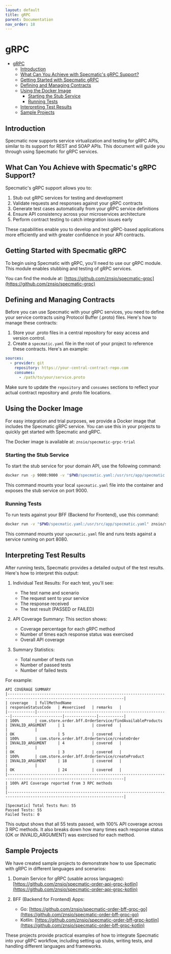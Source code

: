 ```yaml
---
layout: default
title: gRPC
parent: Documentation
nav_order: 18
---
```


# gRPC

- [gRPC](#grpc)
  - [Introduction](#introduction)
  - [What Can You Achieve with Specmatic's gRPC Support?](#what-can-you-achieve-with-specmatics-grpc-support)
  - [Getting Started with Specmatic gRPC](#getting-started-with-specmatic-grpc)
  - [Defining and Managing Contracts](#defining-and-managing-contracts)
  - [Using the Docker Image](#using-the-docker-image)
    - [Starting the Stub Service](#starting-the-stub-service)
    - [Running Tests](#running-tests)
  - [Interpreting Test Results](#interpreting-test-results)
  - [Sample Projects](#sample-projects)
  

## Introduction

Specmatic now supports service virtualization and testing for gRPC APIs, similar to its support for REST and SOAP APIs. This document will guide you through using Specmatic for gRPC services.

## What Can You Achieve with Specmatic's gRPC Support?

Specmatic's gRPC support allows you to:

1. Stub out gRPC services for testing and development
2. Validate requests and responses against your gRPC contracts
3. Generate test cases automatically from your gRPC service definitions
4. Ensure API consistency across your microservices architecture
5. Perform contract testing to catch integration issues early

These capabilities enable you to develop and test gRPC-based applications more efficiently and with greater confidence in your API contracts.

## Getting Started with Specmatic gRPC

To begin using Specmatic with gRPC, you'll need to use our gRPC module. This module enables stubbing and testing of gRPC services.

You can find the module at: [https://github.com/znsio/specmatic-grpc](https://github.com/znsio/specmatic-grpc)

## Defining and Managing Contracts

Before you can use Specmatic with your gRPC services, you need to define your service contracts using Protocol Buffer (.proto) files. Here's how to manage these contracts:

1. Store your .proto files in a central repository for easy access and version control.
2. Create a `specmatic.yaml` file in the root of your project to reference these contracts. Here's an example:

```yaml
sources:
  - provider: git
    repository: https://your-central-contract-repo.com
    consumes:
      - /path/to/your/service.proto
```

Make sure to update the `repository` and `consumes` sections to reflect your actual contract repository and .proto file locations.

## Using the Docker Image

For easy integration and trial purposes, we provide a Docker image that includes the Specmatic gRPC service. You can use this in your projects to quickly get started with Specmatic and gRPC.

The Docker image is available at: `znsio/specmatic-grpc-trial`

### Starting the Stub Service

To start the stub service for your domain API, use the following command:

```bash
docker run -p 9000:9000 -v "$PWD/specmatic.yaml:/usr/src/app/specmatic.yaml" znsio/specmatic-grpc-trial stub
```

This command mounts your local `specmatic.yaml` file into the container and exposes the stub service on port 9000.

### Running Tests

To run tests against your BFF (Backend for Frontend), use this command:

```bash
docker run -v "$PWD/specmatic.yaml:/usr/src/app/specmatic.yaml" znsio/specmatic-grpc-trial test --port=8080
```

This command mounts your `specmatic.yaml` file and runs tests against a service running on port 8080.

## Interpreting Test Results

After running tests, Specmatic provides a detailed output of the test results. Here's how to interpret this output:

1. Individual Test Results: For each test, you'll see:
   - The test name and scenario
   - The request sent to your service
   - The response received
   - The test result (PASSED or FAILED)

2. API Coverage Summary: This section shows:
   - Coverage percentage for each gRPC method
   - Number of times each response status was exercised
   - Overall API coverage

3. Summary Statistics:
   - Total number of tests run
   - Number of passed tests
   - Number of failed tests

For example:

```
API COVERAGE SUMMARY
|-------------------------------------------------------------------------------------------------------------------------|
| coverage   | fullMethodName                                           | responseStatusCode   | #exercised   | remarks   |
|------------|----------------------------------------------------------|----------------------|--------------|-----------|
| 100%       | com.store.order.bff.OrderService/findAvailableProducts   | INVALID_ARGUMENT     | 1            | covered   |
|            |                                                          | OK                   | 5            | covered   |
| 100%       | com.store.order.bff.OrderService/createOrder             | INVALID_ARGUMENT     | 4            | covered   |
|            |                                                          | OK                   | 3            | covered   |
| 100%       | com.store.order.bff.OrderService/createProduct           | INVALID_ARGUMENT     | 18           | covered   |
|            |                                                          | OK                   | 24           | covered   |
|-------------------------------------------------------------------------------------------------------------------------|
| 100% API Coverage reported from 3 RPC methods                                                                           |
|-------------------------------------------------------------------------------------------------------------------------|

[Specmatic] Total Tests Run: 55
Passed Tests: 55
Failed Tests: 0
```

This output shows that all 55 tests passed, with 100% API coverage across 3 RPC methods. It also breaks down how many times each response status (OK or INVALID_ARGUMENT) was exercised for each method.

## Sample Projects

We have created sample projects to demonstrate how to use Specmatic with gRPC in different languages and scenarios:

1. Domain Service for gRPC (usable across languages):
   [https://github.com/znsio/specmatic-order-api-grpc-kotlin](https://github.com/znsio/specmatic-order-api-grpc-kotlin)

2. BFF (Backend for Frontend) Apps:
   - Go: [https://github.com/znsio/specmatic-order-bff-grpc-go](https://github.com/znsio/specmatic-order-bff-grpc-go)
   - Kotlin: [https://github.com/znsio/specmatic-order-bff-grpc-kotlin](https://github.com/znsio/specmatic-order-bff-grpc-kotlin)

These projects provide practical examples of how to integrate Specmatic into your gRPC workflow, including setting up stubs, writing tests, and handling different languages and frameworks.

